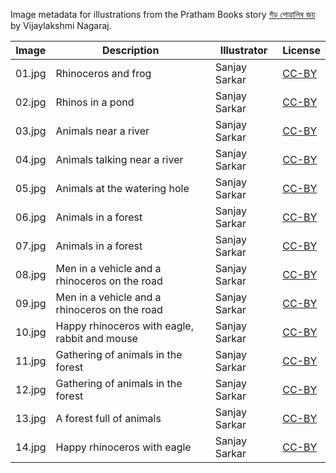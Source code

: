 Image metadata for illustrations from the Pratham Books story [গঁড় পোৱালিৰ জয়](https://storyweaver.org.in/stories/247-gad-povaleer-bhay) by Vijaylakshmi Nagaraj.

Image | Description | Illustrator | License
----- | ----------- | ----------- | -------
01.jpg | Rhinoceros and frog | Sanjay Sarkar | [CC-BY](https://creativecommons.org/licenses/by/4.0/)
02.jpg | Rhinos in a pond | Sanjay Sarkar | [CC-BY](https://creativecommons.org/licenses/by/4.0/)
03.jpg | Animals near a river | Sanjay Sarkar | [CC-BY](https://creativecommons.org/licenses/by/4.0/)
04.jpg | Animals talking near a river | Sanjay Sarkar | [CC-BY](https://creativecommons.org/licenses/by/4.0/)
05.jpg | Animals at the watering hole | Sanjay Sarkar | [CC-BY](https://creativecommons.org/licenses/by/4.0/)
06.jpg | Animals in a forest | Sanjay Sarkar | [CC-BY](https://creativecommons.org/licenses/by/4.0/)
07.jpg | Animals in a forest | Sanjay Sarkar | [CC-BY](https://creativecommons.org/licenses/by/4.0/)
08.jpg | Men in a vehicle and a rhinoceros on the road | Sanjay Sarkar | [CC-BY](https://creativecommons.org/licenses/by/4.0/)
09.jpg | Men in a vehicle and a rhinoceros on the road | Sanjay Sarkar | [CC-BY](https://creativecommons.org/licenses/by/4.0/)
10.jpg | Happy rhinoceros with eagle, rabbit and mouse | Sanjay Sarkar | [CC-BY](https://creativecommons.org/licenses/by/4.0/)
11.jpg | Gathering of animals in the forest | Sanjay Sarkar | [CC-BY](https://creativecommons.org/licenses/by/4.0/)
12.jpg | Gathering of animals in the forest | Sanjay Sarkar | [CC-BY](https://creativecommons.org/licenses/by/4.0/)
13.jpg | A forest full of animals | Sanjay Sarkar | [CC-BY](https://creativecommons.org/licenses/by/4.0/)
14.jpg | Happy rhinoceros with eagle | Sanjay Sarkar | [CC-BY](https://creativecommons.org/licenses/by/4.0/)
